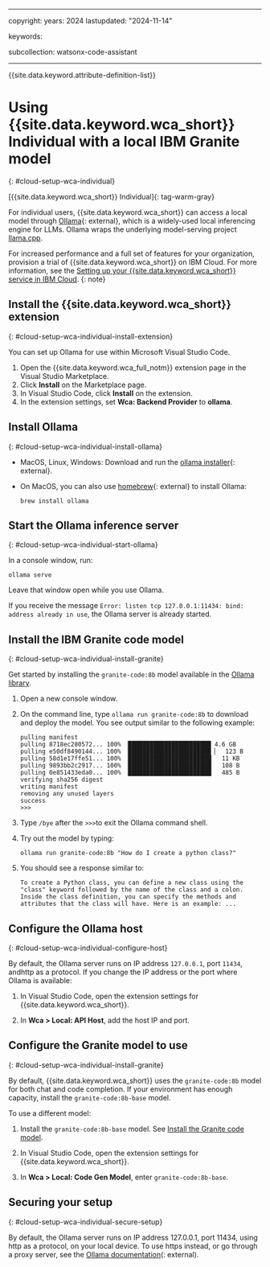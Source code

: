 
---

copyright:
   years: 2024
lastupdated: "2024-11-14"

keywords:

subcollection: watsonx-code-assistant

---

{{site.data.keyword.attribute-definition-list}}

# Using {{site.data.keyword.wca_short}} Individual with a local IBM Granite model
{: #cloud-setup-wca-individual}

[{{site.data.keyword.wca_short}} Individual]{: tag-warm-gray}


For individual users, {{site.data.keyword.wca_short}} can access a local model through [Ollama](https://ollama.com){: external}, which is a widely-used local inferencing engine for LLMs. Ollama wraps the underlying model-serving project [llama.cpp](https://github.com/ggerganov/llama.cpp).

For increased performance and a full set of features for your organization, provision a trial of {{site.data.keyword.wca_short}} on IBM Cloud. For more information, see the [Setting up your {{site.data.keyword.wca_short}} service in IBM Cloud](https://cloud.ibm.com/docs/watsonx-code-assistant?topic=watsonx-code-assistant-cloud-setup-wca).
{: note}

## Install the {{site.data.keyword.wca_short}} extension
{: #cloud-setup-wca-individual-install-extension}

You can set up Ollama for use within Microsoft Visual Studio Code.

1. Open the {{site.data.keyword.wca_full_notm}} extension page in the Visual Studio Marketplace.
1. Click **Install** on the Marketplace page.
1. In Visual Studio Code, click **Install** on the extension.
1. In the extension settings, set **Wca: Backend Provider** to **ollama**.

## Install Ollama
{: #cloud-setup-wca-individual-install-ollama}

- MacOS, Linux, Windows: Download and run the [ollama installer](https://ollama.com/download){: external}.
- On MacOS, you can also use [homebrew](https://brew.sh/){: external} to install Ollama:

   ```shell
   brew install ollama
   ```

## Start the Ollama inference server
{: #cloud-setup-wca-individual-start-ollama}

In a console window, run:

```shell
ollama serve
```

Leave that window open while you use Ollama.

If you receive the message `Error: listen tcp 127.0.0.1:11434: bind: address already in use`, the Ollama server is already started.

## Install the IBM Granite code model
{: #cloud-setup-wca-individual-install-granite}

Get started by installing the `granite-code:8b` model available in the [Ollama library](https://ollama.com/library/granite-code).

1. Open a new console window.

1. On the command line, type `ollama run granite-code:8b` to download and deploy the model. You see output similar to the following example:

   ```shell
   pulling manifest 
   pulling 8718ec280572... 100% ▕███████████████████████ 4.6 GB
   pulling e50df8490144... 100% ▕███████████████████████ ▏  123 B
   pulling 58d1e17ffe51... 100% ▕███████████████████████▏  11 KB
   pulling 9893bb2c2917... 100% ▕███████████████████████▏  108 B
   pulling 0e851433eda0... 100% ▕███████████████████████▏  485 B
   verifying sha256 digest 
   writing manifest 
   removing any unused layers 
   success 
   >>> 
   ```

1. Type `/bye` after the `>>>`to exit the Ollama command shell.

1. Try out the model by typing:

   ```shell
   ollama run granite-code:8b "How do I create a python class?"
   ```

1. You should see a response similar to:

   ```shell
   To create a Python class, you can define a new class using the "class" keyword followed by the name of the class and a colon. Inside the class definition, you can specify the methods and attributes that the class will have. Here is an example: ...
   ```

## Configure the Ollama host
{: #cloud-setup-wca-individual-configure-host}

By default, the Ollama server runs on IP address `127.0.0.1`, port `11434`, andhttp as a protocol. If you change the IP address or the port where Ollama is available:

1. In Visual Studio Code, open the extension settings for {{site.data.keyword.wca_short}}.

1. In **Wca > Local: API Host**, add the host IP and port.

## Configure the Granite model to use
{: #cloud-setup-wca-individual-install-granite}

By default, {{site.data.keyword.wca_short}} uses the `granite-code:8b` model for both chat and code completion. If your environment has enough capacity, install the `granite-code:8b-base` model.

To use a different model:
1. Install the `granite-code:8b-base` model. See [Install the Granite code model](#install-the-granite-code-model).

1. In Visual Studio Code, open the extension settings for {{site.data.keyword.wca_short}}.

1. In **Wca > Local: Code Gen Model**, enter `granite-code:8b-base`.

## Securing your setup
{: #cloud-setup-wca-individual-secure-setup}

By default, the Ollama server runs on IP address 127.0.0.1, port 11434, using http as a protocol, on your local device. To use https instead, or go through a proxy server, see the [Ollama documentation](https://github.com/ollama/ollama/blob/main/docs/faq.md#how-can-i-use-ollama-with-a-proxy-server)(: external).
